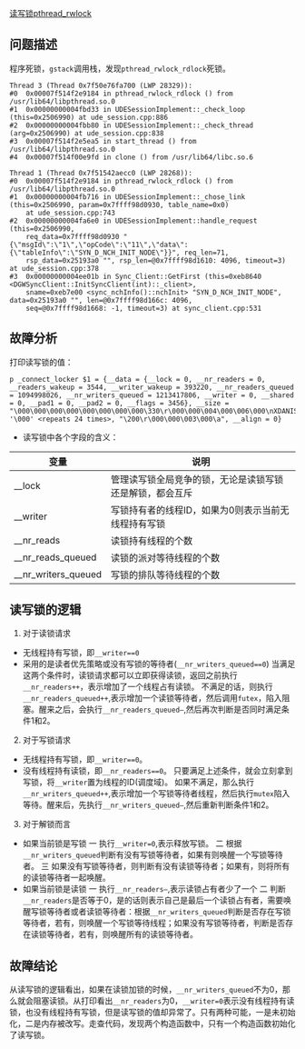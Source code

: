 [读写锁pthread_rwlock](https://www.programminghunter.com/article/58311304491/)
## 问题描述
程序死锁，`gstack`调用栈，发现`pthread_rwlock_rdlock`死锁。
```
Thread 3 (Thread 0x7f50e76fa700 (LWP 28329)):
#0  0x00007f514f2e9184 in pthread_rwlock_rdlock () from /usr/lib64/libpthread.so.0
#1  0x00000000004fbd33 in UDESessionImplement::_check_loop (this=0x2506990) at ude_session.cpp:886
#2  0x00000000004fbb80 in UDESessionImplement::_check_thread (arg=0x2506990) at ude_session.cpp:838
#3  0x00007f514f2e5ea5 in start_thread () from /usr/lib64/libpthread.so.0
#4  0x00007f514f00e9fd in clone () from /usr/lib64/libc.so.6

Thread 1 (Thread 0x7f51542aecc0 (LWP 28268)):
#0  0x00007f514f2e9184 in pthread_rwlock_rdlock () from /usr/lib64/libpthread.so.0
#1  0x00000000004fb716 in UDESessionImplement::_chose_link (this=0x2506990, param=0x7ffff98d0930, table_name=0x0)
    at ude_session.cpp:743
#2  0x00000000004fa6e0 in UDESessionImplement::handle_request (this=0x2506990,
    req_data=0x7ffff98d0930 "{\"msgId\":\"1\",\"opCode\":\"11\",\"data\":{\"tableInfo\":\"SYN_D_NCH_INIT_NODE\"}}", req_len=71,
    rsp_data=0x25193a0 "", rsp_len=@0x7ffff98d1610: 4096, timeout=3) at ude_session.cpp:378
#3  0x00000000004ee01b in Sync_Client::GetFirst (this=0xeb8640 <DGWSyncClient::InitSyncClient(int)::_client>,
    sname=0xeb7e00 <sync_nchInfo()::nchInit> "SYN_D_NCH_INIT_NODE", data=0x25193a0 "", len=@0x7ffff98d166c: 4096,
    seq=@0x7ffff98d1668: -1, timeout=3) at sync_client.cpp:531
```

## 故障分析
打印读写锁的值：
```
p _connect_locker $1 = {__data = {__lock = 0, __nr_readers = 0, __readers_wakeup = 3544, __writer_wakeup = 393220, __nr_readers_queued = 1094998026, __nr_writers_queued = 1213417806, __writer = 0, __shared = 0, __pad1 = 0, __pad2 = 0, __flags = 3456}, __size = "\000\000\000\000\000\000\000\000\330\r\000\000\004\000\006\000\nXDANISH", '\000' <repeats 24 times>, "\200\r\000\000\003\000\a", __align = 0}
```
* 读写锁中各个字段的含义：

| 变量 |说明  |
| --- | --- |
| __lock | 管理读写锁全局竞争的锁，无论是读锁写锁还是解锁，都会互斥 |
|__writer  | 写锁持有者的线程ID，如果为0则表示当前无线程持有写锁 |
| __nr_reads |读锁持有线程的个数  |
|__nr_reads_queued  | 读锁的派对等待线程的个数 |
| __nr_writers_queued |写锁的排队等待线程的个数  |

## 读写锁的逻辑
1. 对于读锁请求
 * 无线程持有写锁，即`__writer==0`
* 采用的是读者优先策略或没有写锁的等待者(`__nr_writers_queued==0`)
当满足这两个条件时，读锁请求都可以立即获得读锁，返回之前执行`__nr_readers++`，表示增加了一个线程占有读锁。
不满足的话，则执行`__nr_readers_queued++`,表示增加一个读锁等待者，然后调用`futex`，陷入阻塞。醒来之后，会执行`__nr_readers_queued–`,然后再次判断是否同时满足条件1和2。

2. 对于写锁请求
* 无线程持有写锁，即`__writer==0`。
* 没有线程持有读锁，即`__nr_readers==0`。
只要满足上述条件，就会立刻拿到写锁，将`__writer`置为线程的ID(调度域)。
如果不满足，那么执行`__nr_writers_queued++`,表示增加一个写锁等待者线程，然后执行`mutex`陷入等待。醒来后，先执行`__nr_writers_queued–`,然后重新判断条件1和2。

3. 对于解锁而言
* 如果当前锁是写锁
一 执行`__writer=0`,表示释放写锁。
 二 根据`__nr_writers_queued`判断有没有写锁等待者，如果有则唤醒一个写锁等待者。
 三 如果没有写锁等待者，则判断有没有读锁等待者；如果有，则将所有的读锁等待者一起唤醒。
 * 如果当前锁是读锁
 一 执行`__nr_readers–`,表示读锁占有者少了一个
 二 判断`__nr_readers`是否等于0，是的话则表示自己是最后一个读锁占有者，需要唤醒写锁等待者或者读锁等待者：根据`__nr_writers_queued`判断是否存在写锁等待者，若有，则唤醒一个写锁等待线程；如果没有写锁等待者，判断是否存在读锁等待者，若有，则唤醒所有的读锁等待者。
 
 
 ## 故障结论
 从读写锁的逻辑看出，如果在读锁加锁的时候，`__nr_writers_queued`不为0，那么就会阻塞读锁。从打印看出`__nr_readers`为0，`__writer=0`表示没有线程持有读锁，也没有线程持有写锁，但是读写锁的值却异常了。只有两种可能，一是未初始化，二是内存被改写。走查代码，发现两个构造函数中，只有一个构造函数初始化了读写锁。
